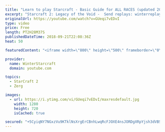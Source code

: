 ```yaml
---
title: "Learn to play Starcraft - Basic Guide for ALL RACES (updated 2017) #2"
excerpt: "Starcraft 2: Legacy of the Void -  Send replays: winterreplays@gmail.com ( -- Watch live at https://www.twitch.tv/wintergaming"
originalUrl: https://youtube.com/watch?v=GUeqi7vEDvI
type: video
price: Free
length: PT2H28M37S
publishedDateTime: 2018-09-21T22:08:36Z
heat: 50

featuredContent: "<iframe width=\"800\" height=\"500\" frameborder=\"0\" src=\"https://www.youtube.com/embed/GUeqi7vEDvI\" allow=\"accelerometer; autoplay; encrypted-media; gyroscope; picture-in-picture\" allowfullscreen></iframe>"

provider:
  name: WinterStarcraft
  domain: youtube.com

topics:
  - StarCraft 2
  - Zerg

images:
  - url: https://i.ytimg.com/vi/GUeqi7vEDvI/maxresdefault.jpg
    width: 1280
    height: 720
    isCached: true

secured: "+5CyiqNY7NGxzVu9KTklNsXrgErCBnhLwqRcFJOXE4nsJORDgXRpYjsh3dVBS4Ki9sxcAyJ98Xc2QPvYdk2D02kUStR5oRf9pjwoMGgMm1OnyEEReyBicVrzIDvjv1uMo/c4AqHt8HcRogxxUluK/ydDV8F3P0NQg46ZN80UzUBr29l69pJ9aLshwHhOakjpB1rtGc1rv5Eezpr6KIDsV0alfYtSXteNnaqxaJ1Vwks+1WaEVf9R24rCVETRg59g/5b967YhL2mfX//XFcY9mmcCtJc3Y4VvbafWhtDanimOgFxYyg1Pdv7I9MA9A+VxRIz6q40DX/uJ8/bfCVPdet6mj1RFKUuChd0/RBi13FspHwt6Ax6p+k2O27ghK4TZYA4LZDmqjYxoN9RzHTRoMlK0PRlrmuUMI2aiH70NzU4=;jb00zb87FU7zvRYyl/gjPw=="
---
```


